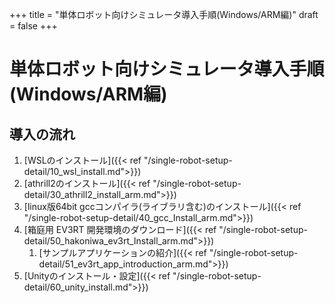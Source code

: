 +++
title = "単体ロボット向けシミュレータ導入手順(Windows/ARM編)"
draft = false
+++

# 単体ロボット向けシミュレータ導入手順(Windows/ARM編)



## 導入の流れ

1. [WSLのインストール]({{< ref "/single-robot-setup-detail/10_wsl_install.md">}})
1. [athrill2のインストール]({{< ref "/single-robot-setup-detail/30_athrill2_install_arm.md">}})
1. [linux版64bit gccコンパイラ(ライブラリ含む)のインストール]({{< ref "/single-robot-setup-detail/40_gcc_Install_arm.md">}})
1. [箱庭用 EV3RT 開発環境のダウンロード]({{< ref "/single-robot-setup-detail/50_hakoniwa_ev3rt_Install_arm.md">}})
    1. [サンプルアプリケーションの紹介]({{< ref "/single-robot-setup-detail/51_ev3rt_app_introduction_arm.md">}})
1. [Unityのインストール・設定]({{< ref "/single-robot-setup-detail/60_unity_install.md">}})

